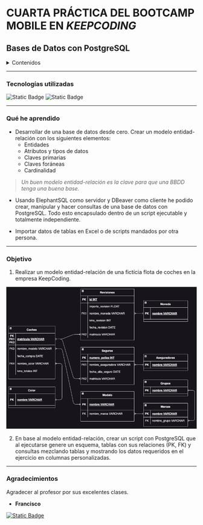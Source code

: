 # CUARTA PRÁCTICA DEL BOOTCAMP MOBILE EN *KEEPCODING*
## Bases de Datos con PostgreSQL

<details>
  <summary>Contenidos</summary>
  <ol>
    <li><a href="#tecnologías-utilizadas">Stack - Tecnologías utilizadas</a></li>
    <li><a href="#qué-he-aprendido">Qué he aprendido</a></li>
    <li><a href="#objetivo">Objetivo práctica</li>
    <li><a href="#agradecimientos">Agradecimientos</a></li>
  </ol>
</details>

---
### Tecnologías utilizadas
![Static Badge](https://img.shields.io/badge/PostgreSQL-%230064a5?style=for-the-badge&logo=postgresql&logoColor=white)
![Static Badge](https://img.shields.io/badge/dbeaver-a0836f?style=for-the-badge&logo=dbeaver&logoColor=white)

---
### Qué he aprendido

- Desarrollar de una base de datos desde cero. Crear un modelo entidad-relación con los siguientes elementos:
  - Entidades
  - Atributos y tipos de datos
  - Claves primarias
  - Claves foráneas
  - Cardinalidad
 
> *Un buen modelo entidad-relación es la clave para que una BBDD tenga una buena base.*

- Usando ElephantSQL como servidor y DBeaver como cliente he podido crear, manipular y hacer consultas de una base de datos con PostgreSQL. Todo esto encapsulado dentro de un script ejecutable y totalmente independiente.

- Importar datos de tablas en Excel o de scripts mandados por otra persona.

---
### Objetivo

1. Realizar un modelo entidad-relación de una fictícia flota de coches en la empresa KeepCoding.

![Captura](https://github.com/Marcnava/Practica-Bases-de-Datos/blob/main/Captura%20de%20pantalla%202023-09-18%20a%20las%201.12.43.png)

2. En base al modelo entidad-relación, crear un script con PostgreSQL que al ejecutarse genere un esquema, tablas con sus relaciones (PK, FK) y consultas mezclando tablas y mostrando los datos requeridos en el ejercicio en columnas personalizadas.

---
### Agradecimientos

Agradecer al profesor por sus excelentes clases.

- **Francisco**

<a href="https://github.com/franciscomoma" target="_blank"><img alt="Static Badge" src="https://img.shields.io/badge/GitHub-black?style=for-the-badge&logo=github&logoColor=white"></a>
